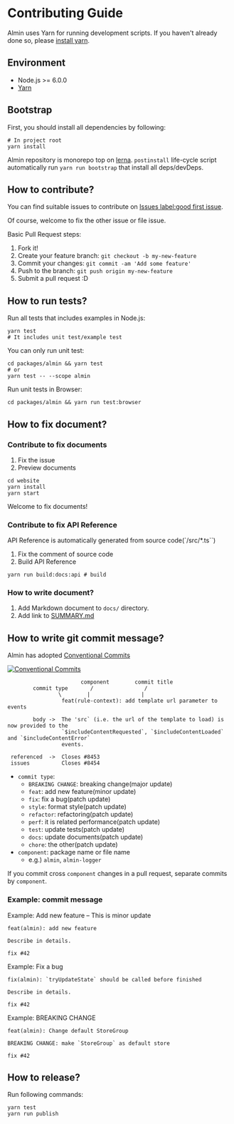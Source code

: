 # Contributing Guide

Almin uses Yarn for running development scripts.
If you haven't already done so, please [install yarn](https://yarnpkg.com/en/docs/install).

## Environment

- Node.js >= 6.0.0
- [Yarn](https://yarnpkg.com/en/docs/install)

## Bootstrap

First, you should install all dependencies by following:

    # In project root
    yarn install
    
Almin repository is monorepo top on [lerna](https://github.com/lerna/lerna "lerna").
`postinstall` life-cycle script automatically run `yarn run bootstrap` that install all deps/devDeps.

## How to contribute?

You can find suitable issues to contribute on [Issues label:good first issue](https://github.com/almin/almin/labels/good%20first%20issue).

Of course, welcome to fix the other issue or file issue. 

Basic Pull Request steps:

1. Fork it!
2. Create your feature branch: `git checkout -b my-new-feature`
3. Commit your changes: `git commit -am 'Add some feature'`
4. Push to the branch: `git push origin my-new-feature`
5. Submit a pull request :D

## How to run tests?

Run all tests that includes examples in Node.js:

    yarn test
    # It includes unit test/example test

You can only run unit test:

    cd packages/almin && yarn test
    # or
    yarn test -- --scope almin

Run unit tests in Browser:

    cd packages/almin && yarn run test:browser

## How to fix document?

### Contribute to fix documents

1. Fix the issue
2. Preview documents

```
cd website
yarn install
yarn start
```

Welcome to fix documents!

### Contribute to fix API Reference

API Reference is automatically generated from source code(`/src/*.ts``)

1. Fix the comment of source code
2. Build API Reference

```
yarn run build:docs:api # build
```

### How to write document?

1. Add Markdown document to `docs/` directory.
2. Add link to [SUMMARY.md](../SUMMARY.md)

## How to write git commit message?

Almin has adopted [Conventional Commits](https://conventionalcommits.org/ "Conventional Commits")

[![Conventional Commits](https://img.shields.io/badge/Conventional%20Commits-1.0.0-yellow.svg)](https://conventionalcommits.org)

```
                       component        commit title
        commit type       /                /      
                \        |                |
                 feat(rule-context): add template url parameter to events

        body ->  The 'src` (i.e. the url of the template to load) is now provided to the
                 `$includeContentRequested`, `$includeContentLoaded` and `$includeContentError`
                 events.

 referenced  ->  Closes #8453
 issues          Closes #8454
```

- `commit type`:
    - `BREAKING CHANGE`: breaking change(major update)
    - `feat`: add new feature(minor update)
    - `fix`: fix a bug(patch update)
    - `style`: format style(patch update)
    - `refactor`: refactoring(patch update)
    - `perf`: it is related performance(patch update)
    - `test`: update tests(patch update)
    - `docs`: update documents(patch update)
    - `chore`: the other(patch update)
- `component`: package name or file name
    - e.g.) `almin`, `almin-logger`

If you commit cross `component` changes in a pull request, separate commits by `component`. 

### Example: commit message

Example: Add new feature – This is minor update

```
feat(almin): add new feature

Describe in details.

fix #42
```

Example: Fix a bug

```
fix(almin): `tryUpdateState` should be called before finished 

Describe in details.

fix #42
```

Example: BREAKING CHANGE

```
feat(almin): Change default StoreGroup

BREAKING CHANGE: make `StoreGroup` as default store

fix #42
```

## How to release?

Run following commands:

```
yarn test
yarn run publish
```

